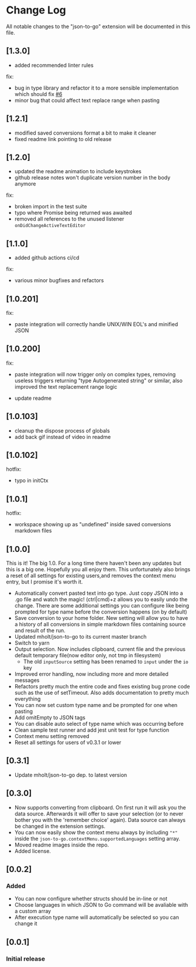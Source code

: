 # Change Log

All notable changes to the "json-to-go" extension will be documented in this file.

## [1.3.0]

- added recommended linter rules

fix:
- bug in type library and refactor it to a more sensible implementation which should fix [#6](https://github.com/maracko/json-to-go-vsc/issues/6)
- minor bug that could affect text replace range when pasting


## [1.2.1]

- modified saved conversions format a bit to make it cleaner
- fixed readme link pointing to old release

## [1.2.0]

- updated the readme animation to include keystrokes
- github release notes won't duplicate version number in the body anymore

fix:

- broken import in the test suite
- typo where Promise being returned was awaited
- removed all references to the unused listener `onDidChangeActiveTextEditor`

## [1.1.0]

- added github actions ci/cd

fix:

- various minor bugfixes and refactors

## [1.0.201]

fix:

- paste integration will correctly handle UNIX/WIN EOL's and minified JSON

## [1.0.200]

fix:

- paste integration will now trigger only on complex types, removing useless triggers returning "type Autogenerated string" or similar, also improved the text replacement range logic

- update readme

## [1.0.103]

- cleanup the dispose process of globals
- add back gif instead of video in readme

## [1.0.102]

hotfix:

- typo in initCtx

## [1.0.1]

hotfix:

- workspace showing up as "undefined" inside saved conversions markdown files

## [1.0.0]

This is it! The big 1.0. For a long time there haven't been any updates but this is a big one. Hopefully you all enjoy them. This unfortunately also brings a reset of all settings for existing users,and removes the context menu entry, but I promise it's worth it.

- Automatically convert pasted text into go type. Just copy JSON into a .go file and watch the magic! (ctrl|cmd)+z allows you to easily undo the change.
  There are some additional settings you can configure like being prompted for type name before the conversion happens (on by default)
- Save conversion to your home folder. New setting will allow you to have a history of all conversions in simple markdown files containing source and result of the run.
- Updated mholt/json-to-go to its current master branch
- Switch to yarn
- Output selection. Now includes clipboard, current file and the previous default temporary file(now editor only, not tmp in filesystem)
  - The old `inputSource` setting has been renamed to `input` under the `io` key
- Improved error handling, now including more and more detailed messages
- Refactors pretty much the entire code and fixes existing bug prone code such as the use of setTimeout. Also adds documentation to pretty much everything
- You can now set custom type name and be prompted for one when pasting
- Add omitEmpty to JSON tags
- You can disable auto select of type name which was occurring before
- Clean sample test runner and add jest unit test for type function
- Context menu setting removed
- Reset all settings for users of v0.3.1 or lower

## [0.3.1]

- Update mholt/json-to-go dep. to latest version

## [0.3.0]

- Now supports converting from clipboard. On first run it will ask you the data source.
  Afterwards it will offer to save your selection (or to never bother you with the 'remember choice' again).
  Data source can always be changed in the extension settings.
- You can now easily show the context menu always by including `"*"` inside the `json-to-go.contextMenu.supportedLanguages` setting array.
- Moved readme images inside the repo.
- Added license.

## [0.0.2]

### Added

- You can now configure whether structs should be in-line or not
- Choose languages in which JSON to Go command will be avaliable with a custom array
- After execution type name will automatically be selected so you can change it

## [0.0.1]

### Initial release
